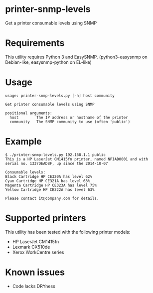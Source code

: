 printer-snmp-levels
===================

Get a printer consumable levels using SNMP

# Requirements

This utility requires Python 3 and EasySNMP. (python3-easysnmp on Debian-like, easysnmp-python on EL-like)

# Usage

```
usage: printer-snmp-levels.py [-h] host community

Get printer consumable levels using SNMP

positional arguments:
  host        The IP address or hostname of the printer
  community   The SNMP community to use (often 'public')
```

# Example

```
$ ./printer-snmp-levels.py 192.168.1.1 public
This is a HP LaserJet CM1415fn printer, named NPIAD0001 and with serial no. 1337DEADBF, up since the 2014-10-07

Consumable levels:
Black Cartridge HP CE320A has level 62%
Cyan Cartridge HP CE321A has level 63%
Magenta Cartridge HP CE323A has level 75%
Yellow Cartridge HP CE322A has level 63%

Please contact it@company.com for details.
```

# Supported printers

This utility has been tested with the following printer models:

* HP LaserJet CM1415fn
* Lexmark CX510de
* Xerox WorkCentre series

# Known issues

* Code lacks DRYness
